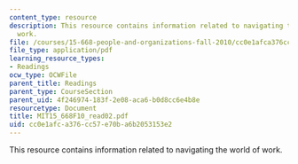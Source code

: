 ```yaml
---
content_type: resource
description: This resource contains information related to navigating the world of
  work.
file: /courses/15-668-people-and-organizations-fall-2010/cc0e1afca376cc57e70ba6b2053153e2_MIT15_668F10_read02.pdf
file_type: application/pdf
learning_resource_types:
- Readings
ocw_type: OCWFile
parent_title: Readings
parent_type: CourseSection
parent_uid: 4f246974-183f-2e08-aca6-b0d8cc6e4b8e
resourcetype: Document
title: MIT15_668F10_read02.pdf
uid: cc0e1afc-a376-cc57-e70b-a6b2053153e2
---
```

This resource contains information related to navigating the world of work.

